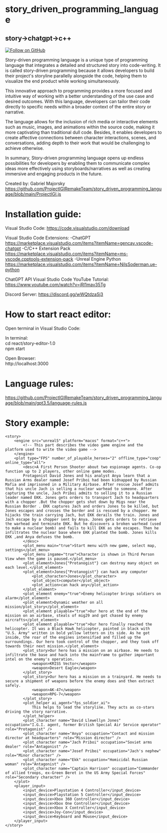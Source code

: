 # story_driven_programming_language
## story->chatgpt->c++

[![Follow on GitHub](https://img.shields.io/github/followers/USERNAME?label=Follow%20%40USERNAME&style=social)](https://github.com/USERNAME)


Story-driven programming language is a unique type of programming language that integrates a detailed and structured story into code-writing. It is called story-driven programming because it allows developers to build their project's storyline parallelly alongside the code, helping them to visualize the end product while working simultaneously.

This innovative approach to programming provides a more focused and intuitive way of working with a better understanding of the use case and desired outcomes. With this language, developers can tailor their code directly to specific needs within a broader context of the entire story or narrative.

The language allows for the inclusion of rich media or interactive elements such as music, images, and animations within the source code, making it more captivating than traditional dull code. Besides, it enables developers to create affective connections between character interactions, scenes, and conversations, adding depth to their work that would be challenging to achieve otherwise.

In summary, Story-driven programming language opens up endless possibilities for developers by enabling them to communicate complex ideas more effectively using storyboards/narratives as well as creating immersive and engaging products in the future.

Created by: Gabriel Majorsky
https://github.com/ProjectIGIRemakeTeam/story_driven_programming_language/blob/main/ProjectIGI.js

# Installation guide:

Visual Studio Code:
https://code.visualstudio.com/download

Visual Studio Code Extensions:
-ChatGPT
https://marketplace.visualstudio.com/items?itemName=gencay.vscode-chatgpt
-C/C++ Extension Pack
https://marketplace.visualstudio.com/items?itemName=ms-vscode.cpptools-extension-pack
-Unreal Engine Python
https://marketplace.visualstudio.com/items?itemName=NilsSoderman.ue-python

ChatGPT API Visual Studio Code YouTube Tutorial:
https://www.youtube.com/watch?v=jRl1mav35Tg


Discord Server:
https://discord.gg/wWQtdzaSj3

# How to start react editor:

Open terminal in Visual Studio Code:  
<Terminal><New Terminal>

In terminal:  
cd react/story-editor-1.0  
npm start

Open Browser:  
http://localhost:3000


# Language rules:
https://github.com/ProjectIGIRemakeTeam/story_driven_programming_language/blob/main/gpt3.5/language-rules.js



# Story example:

```
<story>
    <engine src="unreal5" platform="macos" format="c++">
        <!-- This part describes the video game engine and the platform used to write the video game -->
    </engine>
    <plot type="FPS" number_of_playable_heroes="2" offline_type="coop" online_type="all">
        <desc>A First Person Shooter about two espionage agents. Co-op function up to 2 players, other online game modes.
        Protagonist David Jones and his analyst Anya learn that a Russian Arms dealer named Josef Priboi had been kidnapped by Russian Mafia and imprisoned in a Military Airbase. After rescue Josef admits that his uncle Jach is selling a nuclear warhead to someone. After capturing the uncle, Jach Priboi admits to selling it to a Russian leader named EKK. Jones gets orders to transport Jach to headquarters with a chopper .But the chopper gets shot down by Migs near the Russian Border . EKK captures Jach and orders Jones to be killed, but Jones escapes and crosses the border and is rescued by a chopper. He hijacks the train carrying Jach, but EKK derails the train. Jones and Jach escape by a chopper sent by Anya. Jones gets orders to retrieve the warhead and terminate EKK. But he discovers a broken warhead (used to make a nuclear bomb) and fails to kill EKK as she escapes. Then he infiltrates the nuclear base where EKK planted the bomb. Jones kills EKK ,and Anya defuses the bomb. 
        </desc>
        <plot_menu main="true">Start menu with new game, select map, settings</plot_menu>
        <plot_menu ingame="true">Character is shown in Third Person View when the game is paused.</plot_menu>
        <plot_element>Jones{"Protanogist"} can destroy many object on each level.</plot_element>
        <plot_element>Jones{"Protanogist"} can hack any computer
            <plot_character>Jones</plot_character>
            <plot_object>computer</plot_object>
            <plot_action>can hack any</plot_action>
        </plot_element>
        <plot_element enemy="true">Enemy helicopter brings soldiers on alarm</plot_element>
        <plot_element>Dynamic weather on all mission/plot_story</plot_element>
        <plot_element playable="true">Our hero at the end of the mission on an airbase, steals of mig29 and got chased by enemy aircrafts</plot_element>
        <plot_element playable="true">Our hero finally reached the helicopter. It was a Black Hawk helicopter, painted in black with "U.S. Army" written in bold yellow letters on its side. As he got inside, the roar of the engines intensified and filled up the surroundings. Our hero took control of the chopper, and they took off towards their next mission.</plot_element>
        <plot_story>Our hero has a mission on an airbase. He needs to infiltrate the base and hack into the mainframe to gather important intel on the enemy's operation.
            <weapon>KRISS Vector</weapon>
            <weapon>Desert Eagle</weapon>
        </plot_story>
        <plot_story>Our hero has a mission on a trainyard. He needs to secure a shipment of weapons before the enemy does and then extract safely.
            <weapon>AK-47</weapon>
            <weapon>RPG-7</weapon>
        </plot_story>
        <plot_helper ai_agent="fps_soldier_ai">
            This helps to lead the storyline. They acts as co-stars driving the story narrative.
        </plot_helper>
        <plot_character name="David Llewellyn Jones" occupation="I.G.I. agent, former British Special Air Service operator" role="Protagonist" />
        <plot_character name="Anya" occupation="Contact and mission director at headquarters" role="Mission director" />
        <plot_character name="Jach Priboi" occupation="Soviet arms dealer" role="Antagonist" />
        <plot_character name="Josef Priboi" occupation="Jach's nephew" role="Minor character" />
        <plot_character name="Ekk" occupation="Homicidal Russian woman" role="Antagonist" />
        <plot_character name="Captain Harrison" occupation="Commander of allied troops, ex-Green Beret in the US Army Special Forces" role="Secondary character" />
    </plot>
    <player_input>
        <input_device>Playstation 4 Controller</input_device>
        <input_device>Playstation 5 Controller</input_device>
        <input_device>Xbox 360 Controller</input_device>
        <input_device>Xbox One Controller</input_device>
        <input_device>Xbox X Controller</input_device>
        <input_device>Joy-Con</input_device>
        <input_device>Keyboard and Mouse</input_device>
    </player_input>
</story>
```

